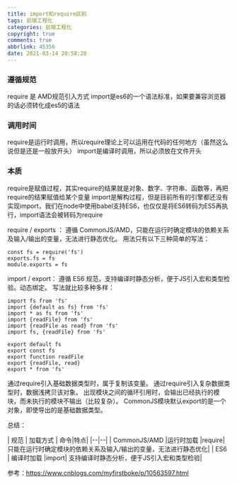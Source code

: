```yaml
---
title: import和require区别
tags: 前端工程化
categories: 前端工程化
copyright: true
comments: true
abbrlink: 45356
date: 2021-03-14 20:58:20
---
```

### 遵循规范
require 是 AMD规范引入方式
import是es6的一个语法标准，如果要兼容浏览器的话必须转化成es5的语法
### 调用时间
require是运行时调用，所以require理论上可以运用在代码的任何地方（虽然这么说但是还是一般放开头）
import是编译时调用，所以必须放在文件开头
### 本质
require是赋值过程，其实require的结果就是对象、数字、字符串、函数等，再把require的结果赋值给某个变量
import是解构过程，但是目前所有的引擎都还没有实现import，我们在node中使用babel支持ES6，也仅仅是将ES6转码为ES5再执行，import语法会被转码为require

require / exports ：
遵循 CommonJS/AMD，只能在运行时确定模块的依赖关系及输入/输出的变量，无法进行静态优化。
用法只有以下三种简单的写法：
```
const fs = require('fs')
exports.fs = fs
module.exports = fs
```

import / export：
遵循 ES6 规范，支持编译时静态分析，便于JS引入宏和类型检验。动态绑定。
写法就比较多种多样：
```
import fs from 'fs'
import {default as fs} from 'fs'
import * as fs from 'fs'
import {readFile} from 'fs'
import {readFile as read} from 'fs'
import fs, {readFile} from 'fs'

export default fs
export const fs
export function readFile
export {readFile, read}
export * from 'fs'
```

通过require引入基础数据类型时，属于复制该变量。
通过require引入复杂数据类型时，数据浅拷贝该对象。
出现模块之间的循环引用时，会输出已经执行的模块，而未执行的模块不输出（比较复杂）。
CommonJS模块默认export的是一个对象，即使导出的是基础数据类型。

总结：
    
| 规范 | 加载方式 | 命令|特点|
|--|--|
| CommonJS/AMD |运行时加载  |require|只能在运行时确定模块的依赖关系及输入/输出的变量，无法进行静态优化|
| ES6  | 编译时加载 |import| 支持编译时静态分析，便于JS引入宏和类型检验|
 
 参考：https://www.cnblogs.com/myfirstboke/p/10563597.html
